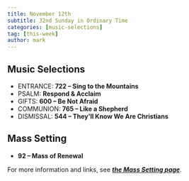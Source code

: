 ```yaml
---
title: November 12th 
subtitle: 32nd Sunday in Ordinary Time
categories: [music-selections]
tag: [this-week]
author: mark
---
```


## Music Selections

- ENTRANCE: **722 – Sing to the Mountains**
- PSALM: **Respond & Acclaim**
- GIFTS: **600 – Be Not Afraid**
- COMMUNION: **765 – Like a Shepherd**
- DISMISSAL: **544 – They'll Know We Are Christians**

## Mass Setting

- **92 – Mass of Renewal**

For more information and links, see _**[the Mass Setting page](/mass-setting/)**_.
